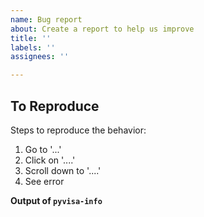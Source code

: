 ```yaml
---
name: Bug report
about: Create a report to help us improve
title: ''
labels: ''
assignees: ''

---
```


<!--- A clear and concise description of what the bug is -->

To Reproduce
--------------
Steps to reproduce the behavior:
1. Go to '...'
2. Click on '....'
3. Scroll down to '....'
4. See error

**Output of `pyvisa-info`**
<!--- Output of the pyvisa-info command (to run in a command prompt) -->
